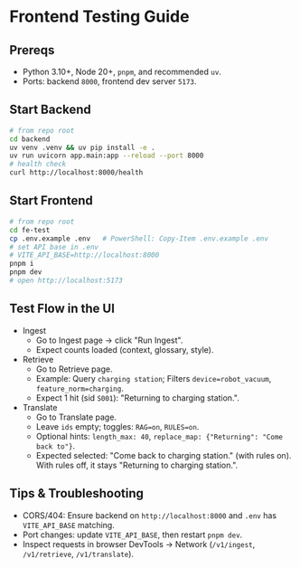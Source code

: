 # Frontend Testing Guide

## Prereqs
- Python 3.10+, Node 20+, `pnpm`, and recommended `uv`.
- Ports: backend `8000`, frontend dev server `5173`.

## Start Backend
```bash
# from repo root
cd backend
uv venv .venv && uv pip install -e .
uv run uvicorn app.main:app --reload --port 8000
# health check
curl http://localhost:8000/health
```

## Start Frontend
```bash
# from repo root
cd fe-test
cp .env.example .env   # PowerShell: Copy-Item .env.example .env
# set API base in .env
# VITE_API_BASE=http://localhost:8000
pnpm i
pnpm dev
# open http://localhost:5173
```

## Test Flow in the UI
- Ingest
  - Go to Ingest page → click "Run Ingest".
  - Expect counts loaded (context, glossary, style).
- Retrieve
  - Go to Retrieve page.
  - Example: Query `charging station`; Filters `device=robot_vacuum`, `feature_norm=charging`.
  - Expect 1 hit (sid `S001`): "Returning to charging station.".
- Translate
  - Go to Translate page.
  - Leave `ids` empty; toggles: `RAG=on`, `RULES=on`.
  - Optional hints: `length_max: 40`, `replace_map: {"Returning": "Come back to"}`.
  - Expected selected: "Come back to charging station." (with rules on). With rules off, it stays "Returning to charging station.".

## Tips & Troubleshooting
- CORS/404: Ensure backend on `http://localhost:8000` and `.env` has `VITE_API_BASE` matching.
- Port changes: update `VITE_API_BASE`, then restart `pnpm dev`.
- Inspect requests in browser DevTools → Network (`/v1/ingest`, `/v1/retrieve`, `/v1/translate`).

